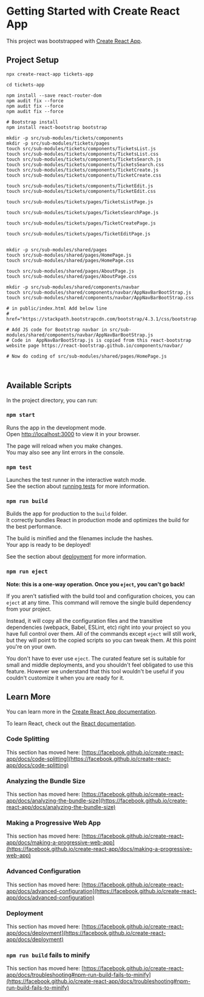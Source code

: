 # Getting Started with Create React App

This project was bootstrapped with [Create React App](https://github.com/facebook/create-react-app).

## Project Setup

```shell
npx create-react-app tickets-app

cd tickets-app

npm install --save react-router-dom
npm audit fix --force
npm audit fix --force
npm audit fix --force

# Bootstrap install
npm install react-bootstrap bootstrap

mkdir -p src/sub-modules/tickets/components
mkdir -p src/sub-modules/tickets/pages
touch src/sub-modules/tickets/components/TicketsList.js
touch src/sub-modules/tickets/components/TicketsList.css
touch src/sub-modules/tickets/components/TicketsSearch.js
touch src/sub-modules/tickets/components/TicketsSearch.css
touch src/sub-modules/tickets/components/TicketCreate.js
touch src/sub-modules/tickets/components/TicketCreate.css

touch src/sub-modules/tickets/components/TicketEdit.js
touch src/sub-modules/tickets/components/TicketEdit.css

touch src/sub-modules/tickets/pages/TicketsListPage.js

touch src/sub-modules/tickets/pages/TicketsSearchPage.js

touch src/sub-modules/tickets/pages/TicketCreatePage.js

touch src/sub-modules/tickets/pages/TicketEditPage.js


mkdir -p src/sub-modules/shared/pages
touch src/sub-modules/shared/pages/HomePage.js
touch src/sub-modules/shared/pages/HomePage.css

touch src/sub-modules/shared/pages/AboutPage.js
touch src/sub-modules/shared/pages/AboutPage.css

mkdir -p src/sub-modules/shared/components/navbar
touch src/sub-modules/shared/components/navbar/AppNavBarBootStrap.js
touch src/sub-modules/shared/components/navbar/AppNavBarBootStrap.css

# in public/index.html Add below line
# href="https://stackpath.bootstrapcdn.com/bootstrap/4.3.1/css/bootstrap.min.css"

# Add JS code for Bootstrap navbar in src/sub-modules/shared/components/navbar/AppNavBarBootStrap.js
# Code in  AppNavBarBootStrap.js is copied from this react-bootstrap website page https://react-bootstrap.github.io/components/navbar/

# Now do coding of src/sub-modules/shared/pages/HomePage.js



```

## Available Scripts

In the project directory, you can run:

### `npm start`

Runs the app in the development mode.\
Open [http://localhost:3000](http://localhost:3000) to view it in your browser.

The page will reload when you make changes.\
You may also see any lint errors in the console.

### `npm test`

Launches the test runner in the interactive watch mode.\
See the section about [running tests](https://facebook.github.io/create-react-app/docs/running-tests) for more information.

### `npm run build`

Builds the app for production to the `build` folder.\
It correctly bundles React in production mode and optimizes the build for the best performance.

The build is minified and the filenames include the hashes.\
Your app is ready to be deployed!

See the section about [deployment](https://facebook.github.io/create-react-app/docs/deployment) for more information.

### `npm run eject`

**Note: this is a one-way operation. Once you `eject`, you can't go back!**

If you aren't satisfied with the build tool and configuration choices, you can `eject` at any time. This command will remove the single build dependency from your project.

Instead, it will copy all the configuration files and the transitive dependencies (webpack, Babel, ESLint, etc) right into your project so you have full control over them. All of the commands except `eject` will still work, but they will point to the copied scripts so you can tweak them. At this point you're on your own.

You don't have to ever use `eject`. The curated feature set is suitable for small and middle deployments, and you shouldn't feel obligated to use this feature. However we understand that this tool wouldn't be useful if you couldn't customize it when you are ready for it.

## Learn More

You can learn more in the [Create React App documentation](https://facebook.github.io/create-react-app/docs/getting-started).

To learn React, check out the [React documentation](https://reactjs.org/).

### Code Splitting

This section has moved here: [https://facebook.github.io/create-react-app/docs/code-splitting](https://facebook.github.io/create-react-app/docs/code-splitting)

### Analyzing the Bundle Size

This section has moved here: [https://facebook.github.io/create-react-app/docs/analyzing-the-bundle-size](https://facebook.github.io/create-react-app/docs/analyzing-the-bundle-size)

### Making a Progressive Web App

This section has moved here: [https://facebook.github.io/create-react-app/docs/making-a-progressive-web-app](https://facebook.github.io/create-react-app/docs/making-a-progressive-web-app)

### Advanced Configuration

This section has moved here: [https://facebook.github.io/create-react-app/docs/advanced-configuration](https://facebook.github.io/create-react-app/docs/advanced-configuration)

### Deployment

This section has moved here: [https://facebook.github.io/create-react-app/docs/deployment](https://facebook.github.io/create-react-app/docs/deployment)

### `npm run build` fails to minify

This section has moved here: [https://facebook.github.io/create-react-app/docs/troubleshooting#npm-run-build-fails-to-minify](https://facebook.github.io/create-react-app/docs/troubleshooting#npm-run-build-fails-to-minify)
